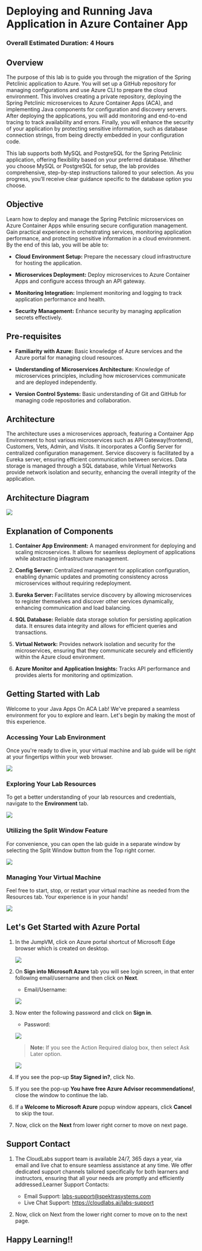 # Deploying and Running Java Application in Azure Container App

### Overall Estimated Duration: 4 Hours

## Overview

The purpose of this lab is to guide you through the migration of the Spring Petclinic application to Azure. You will set up a GitHub repository for managing configurations and use Azure CLI to prepare the cloud environment. This involves creating a private repository, deploying the Spring Petclinic microservices to Azure Container Apps (ACA), and implementing Java components for configuration and discovery servers. After deploying the applications, you will add monitoring and end-to-end tracing to track availability and errors. Finally, you will enhance the security of your application by protecting sensitive information, such as database connection strings, from being directly embedded in your configuration code.

This lab supports both MySQL and PostgreSQL for the Spring Petclinic application, offering flexibility based on your preferred database. Whether you choose MySQL or PostgreSQL for setup, the lab provides comprehensive, step-by-step instructions tailored to your selection. As you progress, you’ll receive clear guidance specific to the database option you choose.

## Objective

Learn how to deploy and manage the Spring Petclinic microservices on Azure Container Apps while ensuring secure configuration management. Gain practical experience in orchestrating services, monitoring application performance, and protecting sensitive information in a cloud environment. By the end of this lab, you will be able to:

 - **Cloud Environment Setup:** Prepare the necessary cloud infrastructure for hosting the application.

 - **Microservices Deployment:** Deploy microservices to Azure Container Apps and configure access through an API gateway.

 - **Monitoring Integration:** Implement monitoring and logging to track application performance and health.

 - **Security Management:** Enhance security by managing application secrets effectively.

## Pre-requisites

 - **Familiarity with Azure:** Basic knowledge of Azure services and the Azure portal for managing cloud resources.

 - **Understanding of Microservices Architecture:** Knowledge of microservices principles, including how microservices communicate and are deployed independently.

 - **Version Control Systems:** Basic understanding of Git and GitHub for managing code repositories and collaboration.

## Architecture

The architecture uses a microservices approach, featuring a Container App Environment to host various microservices such as API Gateway(frontend), Customers, Vets, Admin, and Visits. It incorporates a Config Server for centralized configuration management. Service discovery is facilitated by a Eureka server, ensuring efficient communication between services. Data storage is managed through a SQL database, while Virtual Networks provide network isolation and security, enhancing the overall integrity of the application.

## Architecture Diagram

![](./media/acalab2.png)

## Explanation of Components

1. **Container App Environment:** A managed environment for deploying and scaling microservices. It allows for seamless deployment of applications while abstracting infrastructure management.

2. **Config Server:** Centralized management for application configuration, enabling dynamic updates and promoting consistency across microservices without requiring redeployment.

3. **Eureka Server:** Facilitates service discovery by allowing microservices to register themselves and discover other services dynamically, enhancing communication and load balancing.

4. **SQL Database:** Reliable data storage solution for persisting application data. It ensures data integrity and allows for efficient queries and transactions.

5. **Virtual Network:** Provides network isolation and security for the microservices, ensuring that they communicate securely and efficiently within the Azure cloud environment.

6. **Azure Monitor and Application Insights:** Tracks API performance and provides alerts for monitoring and optimization.

## Getting Started with Lab

Welcome to your Java Apps On ACA Lab! We've prepared a seamless environment for you to explore and learn. Let's begin by making the most of this experience.

### Accessing Your Lab Environment

Once you're ready to dive in, your virtual machine and lab guide will be right at your fingertips within your web browser.

![](./media/gs-01.png)

### Exploring Your Lab Resources

To get a better understanding of your lab resources and credentials, navigate to the **Environment** tab.

![](./media/gs-02.png)

### Utilizing the Split Window Feature

For convenience, you can open the lab guide in a separate window by selecting the Split Window button from the Top right corner.

![](./media/gs-03.png)

### Managing Your Virtual Machine

Feel free to start, stop, or restart your virtual machine as needed from the Resources tab. Your experience is in your hands!

![](./media/gs-04.png)

## Let's Get Started with Azure Portal

1. In the JumpVM, click on Azure portal shortcut of Microsoft Edge browser which is created on desktop.

   ![](./media/gs-05.png)

2. On **Sign into Microsoft Azure** tab you will see login screen, in that enter following email/username and then click on **Next**.

   - Email/Username: <inject key="AzureAdUserEmail"></inject>

   ![](./media/04.png)

3. Now enter the following password and click on **Sign in**.

   - Password: <inject key="AzureAdUserPassword"></inject>

   ![](./media/05.png)

   >**Note:** If you see the Action Required dialog box, then select Ask Later option.

   ![](./media/asklater.png)

4. If you see the pop-up **Stay Signed in?**, click No.

5. If you see the pop-up **You have free Azure Advisor recommendations!**, close the window to continue the lab.

6. If a **Welcome to Microsoft Azure** popup window appears, click **Cancel** to skip the tour.

7. Now, click on the **Next** from lower right corner to move on next page.

## Support Contact

1. The CloudLabs support team is available 24/7, 365 days a year, via email and live chat to ensure seamless assistance at any time. We offer dedicated support channels tailored specifically for both learners and instructors, ensuring that all your needs are promptly and efficiently addressed.Learner Support Contacts:

   - Email Support: labs-support@spektrasystems.com
   - Live Chat Support: https://cloudlabs.ai/labs-support

2. Now, click on Next from the lower right corner to move on to the next page.

## Happy Learning!!


